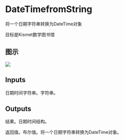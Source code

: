 # DateTimefromString

将一个日期字符串转换为DateTime对象

目标是Kismet数学图书馆

## 图示

![]($-20221218-19490409.png)

## Inputs

日期时间字符串。字符串。  

## Outputs

结果。日期时间结构。

返回值。布尔值。将一个日期字符串转换为DateTime对象。
